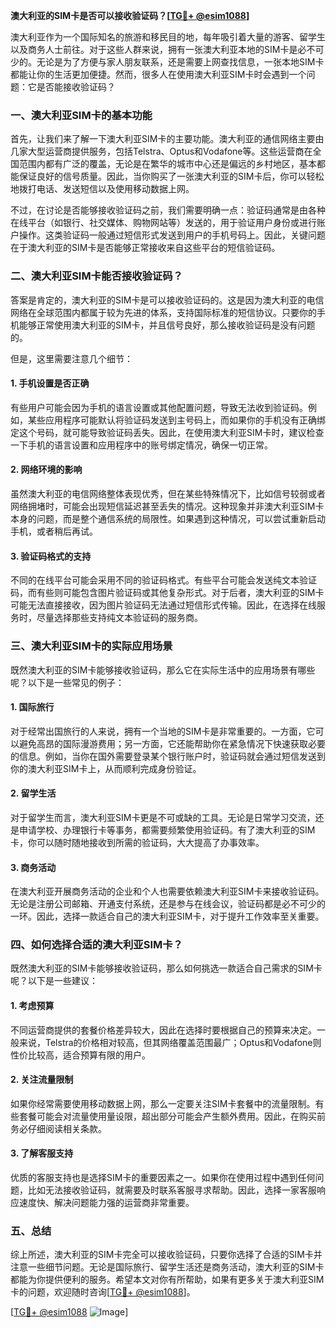 **澳大利亚的SIM卡是否可以接收验证码？[[TG💪+ @esim1088](https://t.me/s/esim1088)]**

澳大利亚作为一个国际知名的旅游和移民目的地，每年吸引着大量的游客、留学生以及商务人士前往。对于这些人群来说，拥有一张澳大利亚本地的SIM卡是必不可少的。无论是为了方便与家人朋友联系，还是需要上网查找信息，一张本地SIM卡都能让你的生活更加便捷。然而，很多人在使用澳大利亚SIM卡时会遇到一个问题：它是否能接收验证码？

### 一、澳大利亚SIM卡的基本功能

首先，让我们来了解一下澳大利亚SIM卡的主要功能。澳大利亚的通信网络主要由几家大型运营商提供服务，包括Telstra、Optus和Vodafone等。这些运营商在全国范围内都有广泛的覆盖，无论是在繁华的城市中心还是偏远的乡村地区，基本都能保证良好的信号质量。因此，当你购买了一张澳大利亚的SIM卡后，你可以轻松地拨打电话、发送短信以及使用移动数据上网。

不过，在讨论是否能够接收验证码之前，我们需要明确一点：验证码通常是由各种在线平台（如银行、社交媒体、购物网站等）发送的，用于验证用户身份或进行账户操作。这类验证码一般通过短信形式发送到用户的手机号码上。因此，关键问题在于澳大利亚的SIM卡是否能够正常接收来自这些平台的短信验证码。

### 二、澳大利亚SIM卡能否接收验证码？

答案是肯定的，澳大利亚的SIM卡是可以接收验证码的。这是因为澳大利亚的电信网络在全球范围内都属于较为先进的体系，支持国际标准的短信协议。只要你的手机能够正常使用澳大利亚的SIM卡，并且信号良好，那么接收验证码是没有问题的。

但是，这里需要注意几个细节：

#### 1. 手机设置是否正确
有些用户可能会因为手机的语言设置或其他配置问题，导致无法收到验证码。例如，某些应用程序可能默认将验证码发送到主号码上，而如果你的手机没有正确绑定这个号码，就可能导致验证码丢失。因此，在使用澳大利亚SIM卡时，建议检查一下手机的语言设置和应用程序中的账号绑定情况，确保一切正常。

#### 2. 网络环境的影响
虽然澳大利亚的电信网络整体表现优秀，但在某些特殊情况下，比如信号较弱或者网络拥堵时，可能会出现短信延迟甚至丢失的情况。这种现象并非澳大利亚SIM卡本身的问题，而是整个通信系统的局限性。如果遇到这种情况，可以尝试重新启动手机，或者稍后再试。

#### 3. 验证码格式的支持
不同的在线平台可能会采用不同的验证码格式。有些平台可能会发送纯文本验证码，而有些则可能包含图片验证码或其他复杂形式。对于后者，澳大利亚的SIM卡可能无法直接接收，因为图片验证码无法通过短信形式传输。因此，在选择在线服务时，尽量选择那些支持纯文本验证码的服务商。

### 三、澳大利亚SIM卡的实际应用场景

既然澳大利亚的SIM卡能够接收验证码，那么它在实际生活中的应用场景有哪些呢？以下是一些常见的例子：

#### 1. 国际旅行
对于经常出国旅行的人来说，拥有一个当地的SIM卡是非常重要的。一方面，它可以避免高昂的国际漫游费用；另一方面，它还能帮助你在紧急情况下快速获取必要的信息。例如，当你在国外需要登录某个银行账户时，验证码就会通过短信发送到你的澳大利亚SIM卡上，从而顺利完成身份验证。

#### 2. 留学生活
对于留学生而言，澳大利亚SIM卡更是不可或缺的工具。无论是日常学习交流，还是申请学校、办理银行卡等事务，都需要频繁使用验证码。有了澳大利亚的SIM卡，你可以随时随地接收到所需的验证码，大大提高了办事效率。

#### 3. 商务活动
在澳大利亚开展商务活动的企业和个人也需要依赖澳大利亚SIM卡来接收验证码。无论是注册公司邮箱、开通支付系统，还是参与在线会议，验证码都是必不可少的一环。因此，选择一款适合自己的澳大利亚SIM卡，对于提升工作效率至关重要。

### 四、如何选择合适的澳大利亚SIM卡？

既然澳大利亚的SIM卡能够接收验证码，那么如何挑选一款适合自己需求的SIM卡呢？以下是一些建议：

#### 1. 考虑预算
不同运营商提供的套餐价格差异较大，因此在选择时要根据自己的预算来决定。一般来说，Telstra的价格相对较高，但其网络覆盖范围最广；Optus和Vodafone则性价比较高，适合预算有限的用户。

#### 2. 关注流量限制
如果你经常需要使用移动数据上网，那么一定要关注SIM卡套餐中的流量限制。有些套餐可能会对流量使用量设限，超出部分可能会产生额外费用。因此，在购买前务必仔细阅读相关条款。

#### 3. 了解客服支持
优质的客服支持也是选择SIM卡的重要因素之一。如果你在使用过程中遇到任何问题，比如无法接收验证码，就需要及时联系客服寻求帮助。因此，选择一家客服响应速度快、解决问题能力强的运营商非常重要。

### 五、总结

综上所述，澳大利亚的SIM卡完全可以接收验证码，只要你选择了合适的SIM卡并注意一些细节问题。无论是国际旅行、留学生活还是商务活动，澳大利亚的SIM卡都能为你提供便利的服务。希望本文对你有所帮助，如果有更多关于澳大利亚SIM卡的问题，欢迎随时咨询[[TG💪+ @esim1088](https://t.me/s/esim1088)]。

[[TG💪+ @esim1088](https://t.me/s/esim1088) ![Image](https://i.postimg.cc/4NQfJmqS/Snipaste-2025-05-13-00-14-12.png)]